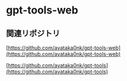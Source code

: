 # gpt-tools-web

## 関連リポジトリ

[https://github.com/ayataka0nk/gpt-tools-web](https://github.com/ayataka0nk/gpt-tools-web)

[https://github.com/ayataka0nk/gpt-tools](https://github.com/ayataka0nk/gpt-tools)
